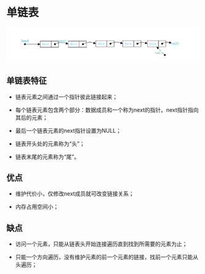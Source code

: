 # 单链表

<img src="https://github.com/sanzhiyan518/datastructure/blob/master/imgs/sline.png" />

## 单链表特征

* 链表元素之间通过一个指针彼此链接起来；

* 每个链表元素包含两个部分：数据成员和一个称为next的指针。next指针指向其后的元素；

* 最后一个链表元素的next指针设置为NULL；

* 链表开头处的元素称为“头”；

* 链表末尾的元素称为“尾”。

## 优点

* 维护代价小，仅修改next成员就可改变链接关系；

* 内存占用空间小；

## 缺点

* 访问一个元素，只能从链表头开始连接遍历直到找到所需要的元素为止；

* 只能一个方向遍历，没有维护元素的前一个元素的链接，找前一个元素只能从头遍历；
